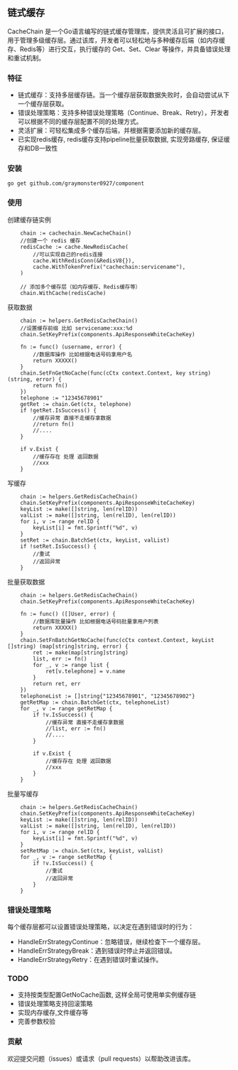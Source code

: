 ## 链式缓存

CacheChain 是一个Go语言编写的链式缓存管理库，提供灵活且可扩展的接口，用于管理多级缓存层。通过该库，开发者可以轻松地与多种缓存后端（如内存缓存、Redis等）进行交互，执行缓存的 Get、Set、Clear 等操作，并具备错误处理和重试机制。

### 特征
 * 链式缓存：支持多层缓存链。当一个缓存层获取数据失败时，会自动尝试从下一个缓存层获取。
 * 错误处理策略：支持多种错误处理策略（Continue、Break、Retry），开发者可以根据不同的缓存层配置不同的处理方式。
 * 灵活扩展：可轻松集成多个缓存后端，并根据需要添加新的缓存层。
 * 已实现redis缓存, redis缓存支持pipeline批量获取数据, 实现旁路缓存, 保证缓存和DB一致性

### 安装

```
go get github.com/graymonster0927/component
```
### 使用

创建缓存链实例
```
    chain := cachechain.NewCacheChain()
    //创建一个 redis 缓存
    redisCache := cache.NewRedisCache(
        //可以实现自己的redis连接
		cache.WithRedisConn(&RedisV8{}),
		cache.WithTokenPrefix("cachechain:servicename"),
	)
	
	// 添加多个缓存层（如内存缓存、Redis缓存等）
	chain.WithCache(redisCache)

```
获取数据
```
    chain := helpers.GetRedisCacheChain()
    //设置缓存前缀 比如 servicename:xxx:%d
	chain.SetKeyPrefix(components.ApiResponseWhiteCacheKey)

	fn := func() (username, error) {
	    //数据库操作 比如根据电话号码拿用户名
		return XXXXX()
	}
	chain.SetFnGetNoCache(func(cCtx context.Context, key string) (string, error) {
		return fn()
	})
    telephone := "12345678901"
	getRet := chain.Get(ctx, telephone)
    if !getRet.IsSuccess() {
        //缓存异常 直接不走缓存拿数据
        //return fn()
        //....
    }

    if v.Exist {
        //缓存存在 处理 返回数据
        //xxx
    }
```

写缓存
```
    chain := helpers.GetRedisCacheChain()
	chain.SetKeyPrefix(components.ApiResponseWhiteCacheKey)
	keyList := make([]string, len(relID))
	valList := make([]string, len(relID), len(relID))
	for i, v := range relID {
		keyList[i] = fmt.Sprintf("%d", v)
	}
	setRet := chain.BatchSet(ctx, keyList, valList)
    if !setRet.IsSuccess() {
        //重试
        //返回异常
    }
```

批量获取数据
```
    chain := helpers.GetRedisCacheChain()
	chain.SetKeyPrefix(components.ApiResponseWhiteCacheKey)

	fn := func() ([]User, error) {
	    //数据库批量操作 比如根据电话号码批量拿用户列表
		return XXXXX()
	}
	chain.SetFnBatchGetNoCache(func(cCtx context.Context, keyList []string) (map[string]string, error) {
	    ret := make(map[string]string)
		list, err := fn()
		for _, v := range list {
		    ret[v.telephone] = v.name
		}
		return ret, err
	})
    telephoneList := []string{"12345678901", "12345678902"}
	getRetMap := chain.BatchGet(ctx, telephoneList)
	for _, v := range getRetMap {
		if !v.IsSuccess() {
			//缓存异常 直接不走缓存拿数据
			//list, err := fn()
			//....
		}

		if v.Exist {
			//缓存存在 处理 返回数据
			//xxx
		}
	}
```

批量写缓存
```
    chain := helpers.GetRedisCacheChain()
	chain.SetKeyPrefix(components.ApiResponseWhiteCacheKey)
	keyList := make([]string, len(relID))
	valList := make([]string, len(relID), len(relID))
	for i, v := range relID {
		keyList[i] = fmt.Sprintf("%d", v)
	}
	setRetMap := chain.Set(ctx, keyList, valList)
	for _, v := range setRetMap {
		if !v.IsSuccess() {
			//重试
            //返回异常
		}
	}
```

### 错误处理策略
每个缓存层都可以设置错误处理策略，以决定在遇到错误时的行为：

* HandleErrStrategyContinue：忽略错误，继续检查下一个缓存层。
* HandleErrStrategyBreak：遇到错误时停止并返回错误。
* HandleErrStrategyRetry：在遇到错误时重试操作。

### TODO
* 支持按类型配置GetNoCache函数, 这样全局可使用单实例缓存链
* 错误处理策略支持回滚策略
* 实现内存缓存,文件缓存等
* 完善参数校验

### 贡献
欢迎提交问题（issues）或请求（pull requests）以帮助改进该库。
